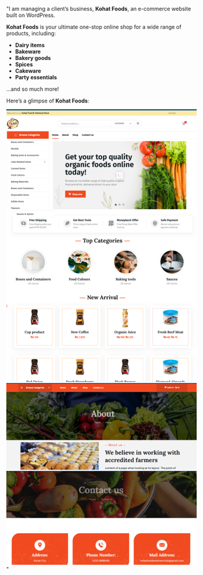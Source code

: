 "I am managing a client’s business, **Kohat Foods**, an e-commerce website built on WordPress.  

**Kohat Foods** is your ultimate one-stop online shop for a wide range of products, including:  
- **Dairy items**  
- **Bakeware**  
- **Bakery goods**  
- **Spices**  
- **Cakeware**  
- **Party essentials**  

…and so much more!  

Here’s a glimpse of **Kohat Foods**:  

![Kohat Foods](https://github.com/abdullahwebwiz/kohat-foods/blob/main/1.PNG)  
![Kohat Foods](https://github.com/abdullahwebwiz/kohat-foods/blob/main/2.PNG)  
![Kohat Foods](https://github.com/abdullahwebwiz/kohat-foods/blob/main/3.PNG)  
![Kohat Foods](https://github.com/abdullahwebwiz/kohat-foods/blob/main/4.PNG)  
![Kohat Foods](https://github.com/abdullahwebwiz/kohat-foods/blob/main/5.PNG)"
